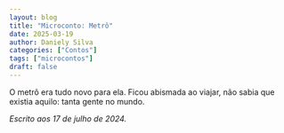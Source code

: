 ```yaml
---
layout: blog
title: "Microconto: Metrô"
date: 2025-03-19
author: Daniely Silva
categories: ["Contos"]
tags: ["microcontos"]
draft: false
---
```


O metrô era tudo novo para ela. Ficou abismada ao viajar, não sabia que existia aquilo: tanta gente no mundo.

*Escrito aos 17 de julho de 2024.*

